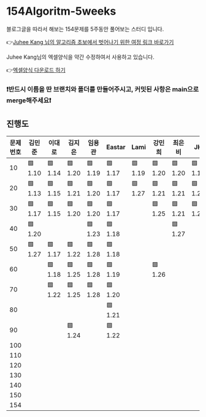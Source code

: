 # 154Algoritm-5weeks

블로그글을 따라서 해보는 154문제를 5주동안 풀어보는 스터디 입니다.

👉[Juhee Kang 님의 알고리즘 초보에서 벗어나기 위한 여정 링크 바로가기](https://claudiajkang.medium.com/%EC%95%8C%EA%B3%A0%EB%A6%AC%EC%A6%98-%EC%B4%88%EB%B3%B4%EC%97%90%EC%84%9C-%EB%B2%97%EC%96%B4%EB%82%98%EA%B8%B0-%EC%9C%84%ED%95%9C-%EC%97%AC%EC%A0%95-1ffb6bdfec6b)

Juhee Kang님의 엑셀양식을 약간 수정하여서 사용하고 있습니다.

👉[엑셀양식 다운로드 하기](https://docs.google.com/spreadsheets/d/1Bx27IJulthhpM04qbtuL0aAkX8psi5D4/edit?usp=sharing&ouid=113010703494073260482&rtpof=true&sd=true)

### ❗️반드시 이름을 딴 브랜치와 폴더를 만들어주시고, 커밋된 사항은 main으로 merge해주세요❗️

## 진행도

| 문제번호 | 김민준  | 이대로  | 김지은  | 임용관  | Eastar  | Lami    | 강민희  | 최은비  | JH      |
| -------- | ------- | ------- | ------- | ------- | ------- | ------- | ------- | ------- | ------- |
| 10       | 🟩 1.10 | 🟩 1.14 | 🟩 1.20 | 🟩 1.19 | 🟩 1.17 | 🟩 1.19 | 🟩 1.20 | 🟩 1.20 | 🟩 1.19 |
| 20       | 🟩 1.13 | 🟩 1.15 | 🟩 1.21 | 🟩 1.20 | 🟩 1.17 | 🟩 1.27 | 🟩 1.21 | 🟩 1.21 | 🟩 1.20 |
| 30       | 🟩 1.17 | 🟩 1.15 | 🟩 1.20 | 🟩 1.20 | 🟩 1.17 |         | 🟩 1.25 | 🟩 1.21 | 🟩 1.21 |
| 40       | 🟩 1.20 |         |         | 🟩 1.23 | 🟩 1.18 |         |         | 🟩 1.27 |
| 50       | 🟩 1.27 | 🟩 1.17 | 🟩 1.22 |🟩 1.28 | 🟩 1.18 |
| 60       |         | 🟩 1.18 | 🟩 1.25 |🟩 1.28 | 🟩 1.19 |         | 🟩 1.26 |
| 70       |         | 🟩 1.22 | 🟩 1.25 |🟩 1.28 | 🟩 1.20 |
| 80       |         |         |         |         | 🟩 1.21 |
| 90       |         |         | 🟩 1.24 |         | 🟩 1.22 |
| 100      |         |         |         |         |
| 110      |         |         |         |         |
| 120      |         |         |         |         |
| 130      |         |         |         |         |
| 140      |         |         |         |         |
| 150      |         |         |         |         |
| 154      |         |         |         |         |
